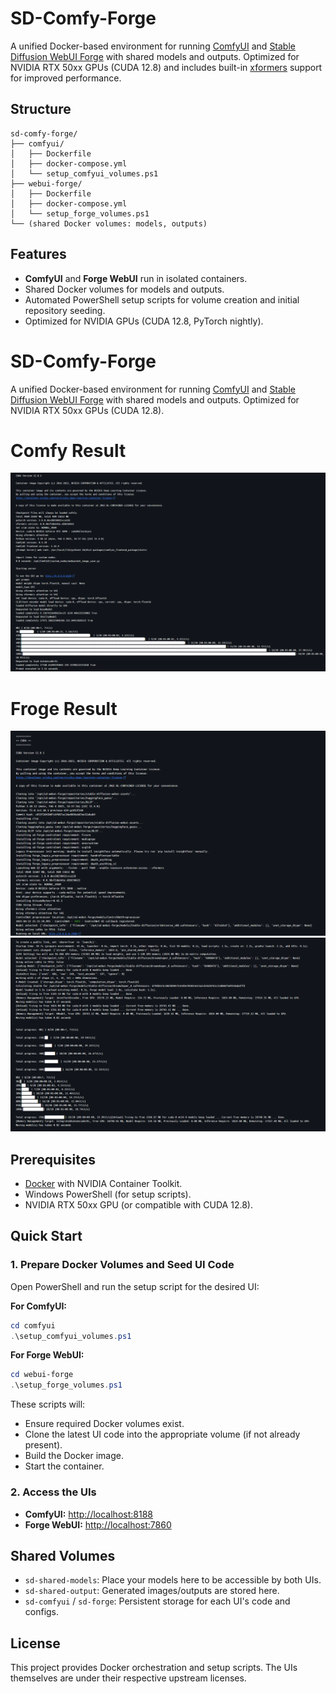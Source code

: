 # SD-Comfy-Forge

A unified Docker-based environment for running [ComfyUI](https://github.com/comfyanonymous/ComfyUI) and [Stable Diffusion WebUI Forge](https://github.com/lllyasviel/stable-diffusion-webui-forge) with shared models and outputs. Optimized for NVIDIA RTX 50xx GPUs (CUDA 12.8) and includes built-in [xformers](https://github.com/facebookresearch/xformers) support for improved performance.



## Structure

```
sd-comfy-forge/
├── comfyui/
│   ├── Dockerfile
│   ├── docker-compose.yml
│   └── setup_comfyui_volumes.ps1
├── webui-forge/
│   ├── Dockerfile
│   ├── docker-compose.yml
│   └── setup_forge_volumes.ps1
└── (shared Docker volumes: models, outputs)
```



## Features

- **ComfyUI** and **Forge WebUI** run in isolated containers.
- Shared Docker volumes for models and outputs.
- Automated PowerShell setup scripts for volume creation and initial repository seeding.
- Optimized for NVIDIA GPUs (CUDA 12.8, PyTorch nightly).

# SD-Comfy-Forge

A unified Docker-based environment for running [ComfyUI](https://github.com/comfyanonymous/ComfyUI) and [Stable Diffusion WebUI Forge](https://github.com/lllyasviel/stable-diffusion-webui-forge) with shared models and outputs. Optimized for NVIDIA RTX 50xx GPUs (CUDA 12.8).

# Comfy Result
![ComfyUI Screenshot](content/comfyui-docker-log.png)

# Froge Result
![Forge WebUI Screenshot](content/forge-docker-log1.png)
![Forge WebUI Screenshot](content/forge-docker-log2.png)


## Prerequisites

- [Docker](https://www.docker.com/) with NVIDIA Container Toolkit.
- Windows PowerShell (for setup scripts).
- NVIDIA RTX 50xx GPU (or compatible with CUDA 12.8).



## Quick Start

### 1. Prepare Docker Volumes and Seed UI Code

Open PowerShell and run the setup script for the desired UI:

**For ComfyUI:**
```powershell
cd comfyui
.\setup_comfyui_volumes.ps1
```

**For Forge WebUI:**
```powershell
cd webui-forge
.\setup_forge_volumes.ps1
```

These scripts will:
- Ensure required Docker volumes exist.
- Clone the latest UI code into the appropriate volume (if not already present).
- Build the Docker image.
- Start the container.



### 2. Access the UIs

- **ComfyUI:** [http://localhost:8188](http://localhost:8188)
- **Forge WebUI:** [http://localhost:7860](http://localhost:7860)



## Shared Volumes

- `sd-shared-models`: Place your models here to be accessible by both UIs.
- `sd-shared-output`: Generated images/outputs are stored here.
- `sd-comfyui` / `sd-forge`: Persistent storage for each UI's code and configs.


## License

This project provides Docker orchestration and setup scripts. The UIs themselves are under their respective upstream licenses.